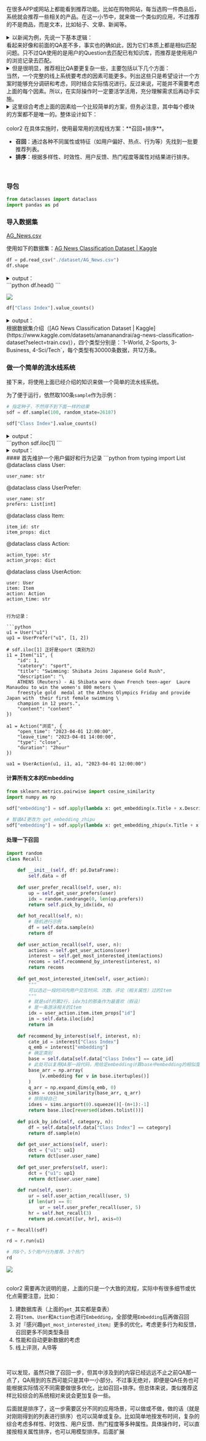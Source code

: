 在很多APP或网站上都能看到推荐功能。比如在购物网站，每当选购一件商品后，系统就会推荐一些相关的产品。在这一小节中，就来做一个类似的应用，不过推荐的不是商品，而是文本，比如帖子、文章、新闻等。

<details class="lake-collapse"><summary id="ub371a8d9"><span class="ne-text" style="color: var(--jp-content-font-color1)">以新闻为例，先说一下基本逻辑：</span></summary><ol class="ne-ol"><li id="u1a318873" data-lake-index-type="0" style="text-align: left"><span class="ne-text" style="color: var(--jp-content-font-color1)">首先要有一个基础的文章库，可能包括标题、内容、标签等。</span></li><li id="u7ae43dc5" data-lake-index-type="0" style="text-align: left"><span class="ne-text" style="color: var(--jp-content-font-color1)">计算已有文章的</span><code class="ne-code"><span class="ne-text" style="color: var(--jp-content-font-color1)">Embedding</span></code><span class="ne-text" style="color: var(--jp-content-font-color1)">并存储。</span></li><li id="u488ad5b4" data-lake-index-type="0" style="text-align: left"><span class="ne-text" style="color: var(--jp-content-font-color1)">根据用户浏览记录，推荐和浏览记录最相似的文章。</span></li></ol></details>
看起来好像和前面的QA差不多，事实也的确如此，因为它们本质上都是相似匹配问题。只不过QA使用的是用户的Question去匹配已有知识库，而推荐是使用用户的浏览记录去匹配。

<details class="lake-collapse"><summary id="u290e9942"><span class="ne-text" style="color: var(--jp-content-font-color1)">但是很明显，推荐相比QA要更复杂一些，主要包括以下几个方面：</span></summary><ol class="ne-ol"><li id="u77aa364d" data-lake-index-type="0" style="text-align: left"><span class="ne-text" style="color: var(--jp-content-font-color1)">刚开始用户没有记录时的推荐（一般行业称为冷启动问题）。</span></li><li id="uf81ae2ad" data-lake-index-type="0" style="text-align: left"><span class="ne-text" style="color: var(--jp-content-font-color1)">除了相似还有其他要考虑的因素：比如热门内容、新内容、内容多样性、随时间变化的兴趣变化等等。</span></li><li id="u36767a45" data-lake-index-type="0" style="text-align: left"><span class="ne-text" style="color: var(--jp-content-font-color1)">编码（Embedding输入）问题：应该取标题呢，还是文章，还是简要描述或者摘要，还是都要计算。</span></li><li id="uec14d3ef" data-lake-index-type="0" style="text-align: left"><span class="ne-text" style="color: var(--jp-content-font-color1)">规模问题：推荐面临的量级一般会远超QA，除了横向扩展机器，是否能从流程和算法设计上提升效率。</span></li><li id="ub72e5eed" data-lake-index-type="0" style="text-align: left"><span class="ne-text" style="color: var(--jp-content-font-color1)">用户反馈对推荐系统的影响问题：用户反感或喜欢与文章本身并没有直接关系，比如用户喜欢体育新闻但讨厌中国足球。</span></li><li id="u8e755d92" data-lake-index-type="0" style="text-align: left"><span class="ne-text" style="color: var(--jp-content-font-color1)">线上实时更新问题。</span></li></ol></details>
当然，一个完整的线上系统要考虑的因素可能更多。列出这些只是希望设计一个方案时能够充分调研和考虑，同时结合实际情况进行。反过来说，可能并不需要考虑上面的每个因素。所以，在实际操作时一定要活学活用，充分理解需求后再动手实施。

<details class="lake-collapse"><summary id="u3a6261e9"><span class="ne-text" style="color: var(--jp-content-font-color1)">这里综合考虑上面的因素给一个比较简单的方案，但务必注意，其中每个模块的方案都不是唯一的。整体设计如下：</span></summary><ol class="ne-ol"><li id="u555dfc18" data-lake-index-type="0" style="text-align: left"><span class="ne-text" style="color: var(--jp-content-font-color1)">用户注册登录时，让其选择感兴趣的类型（如体育、音乐、时尚等），通过这一步将用户框在一个大的范围内，同时用来顺道解决冷启动问题。</span></li><li id="ud13ae731" data-lake-index-type="0" style="text-align: left"><span class="ne-text" style="color: var(--jp-content-font-color1)">给用户推荐内容时，在知道类别（用户注册时选择+浏览记录）后，应依次考虑时效性、热门程度、多样性等。</span></li><li id="u33474e27" data-lake-index-type="0" style="text-align: left"><span class="ne-text" style="color: var(--jp-content-font-color1)">考虑到性能问题，可以编码「标题+摘要」。</span></li><li id="u30d9b231" data-lake-index-type="0" style="text-align: left"><span class="ne-text" style="color: var(--jp-content-font-color1)">对大类别进一步细分，只在细分类别里进行相似度计算。</span></li><li id="u45aa4e5c" data-lake-index-type="0" style="text-align: left"><span class="ne-text" style="color: var(--jp-content-font-color1)">记录用户实时行为（如浏览Item、浏览时长、评论、收藏、点赞、转发等）。</span></li><li id="ucba5aec3" data-lake-index-type="0" style="text-align: left"><span class="ne-text" style="color: var(--jp-content-font-color1)">动态更新内容库，更新用户行为库。</span></li></ol></details>
<br/>color2
在具体实施时，使用最常用的流程线方案：**召回+排序**。

+ **召回**：通过各种不同属性或特征（如用户偏好、热点、行为等）先找到一批要推荐列表。
+ **排序**：根据多样性、时效性、用户反馈、热门程度等属性对结果进行排序。

<br/>

### 导包
```python
from dataclasses import dataclass
import pandas as pd
```

### 导入数据集
[AG_News.csv](https://www.yuque.com/attachments/yuque/0/2025/csv/2639475/1735872794589-b56ba1fd-ed33-47c6-9841-1ec1aedc5882.csv)

使用如下的数据集：[AG News Classification Dataset | Kaggle](https://www.kaggle.com/datasets/amananandrai/ag-news-classification-dataset?select=train.csv)

```python
df = pd.read_csv("./dataset/AG_News.csv")
df.shape
```

<details class="lake-collapse"><summary id="ueb2c5c4a"><span class="ne-text" style="color: var(--jp-cell-prompt-not-active-font-color)">output：</span></summary><pre data-language="json" id="kn6Nz" class="ne-codeblock language-json"><code>(120000, 3)</code></pre></details>
```python
df.head()
```

![](https://cdn.nlark.com/yuque/0/2024/png/2639475/1735627944609-8d2f189e-f4c2-47cb-834d-e3b4894fdd71.png)

```python
df["Class Index"].value_counts()
```

<details class="lake-collapse"><summary id="u32dcb1ca"><span class="ne-text" style="color: var(--jp-cell-prompt-not-active-font-color)">output：</span></summary><pre data-language="json" id="SOWnB" class="ne-codeblock language-json"><code>Class Index
3    30000
4    30000
2    30000
1    30000
Name: count, dtype: int64</code></pre></details>
根据数据集介绍（[AG News Classification Dataset | Kaggle](https://www.kaggle.com/datasets/amananandrai/ag-news-classification-dataset?select=train.csv)），四个类型分别是：`1-World, 2-Sports, 3-Business, 4-Sci/Tech`，每个类型有30000条数据，共12万条。

###  做一个简单的流水线系统
接下来，将使用上面已经介绍的知识来做一个简单的流水线系统。

为了便于运行，依然取100条`sample`作为示例：

```python
# 指定种子，不然得不到下面一样的结果
sdf = df.sample(100, random_state=26187)

sdf["Class Index"].value_counts()
```

<details class="lake-collapse"><summary id="ube7b2a9e"><span class="ne-text" style="color: var(--jp-cell-prompt-not-active-font-color)">output：</span></summary><pre data-language="json" id="DiDet" class="ne-codeblock language-json"><code>Class Index
3    27
2    26
1    24
4    23
Name: count, dtype: int64</code></pre></details>
```python
sdf.iloc[1]
```

<details class="lake-collapse"><summary id="u3e7bd062"><span class="ne-text" style="color: var(--jp-cell-prompt-not-active-font-color)">output：</span></summary><pre data-language="json" id="dHNUU" class="ne-codeblock language-json"><code>Class Index                                                    2
Title                 Swimming: Shibata Joins Japanese Gold Rush
Description     ATHENS (Reuters) - Ai Shibata wore down Frenc...
Name: 5303, dtype: object</code></pre></details>
#### 首先维护一个用户偏好和行为记录
```python
from typing import List
@dataclass
class User:
    
    user_name: str

@dataclass
class UserPrefer:
    
    user_name: str
    prefers: List[int]


@dataclass
class Item:
    
    item_id: str
    item_props: dict


@dataclass
class Action:
    
    action_type: str
    action_props: dict


@dataclass
class UserAction:
    
    user: User
    item: Item
    action: Action
    action_time: str
```

行为记录：

```python
u1 = User("u1")
up1 = UserPrefer("u1", [1, 2])

# sdf.iloc[1] 正好是sport（类别为2）
i1 = Item("i1", {
    "id": 1, 
    "catetory": "sport",
    "title": "Swimming: Shibata Joins Japanese Gold Rush", 
    "description": "\
    ATHENS (Reuters) - Ai Shibata wore down French teen-ager  Laure Manaudou to win the women's 800 meters \
    freestyle gold  medal at the Athens Olympics Friday and provide Japan with  their first female swimming \
    champion in 12 years.", 
    "content": "content"
})

a1 = Action("浏览", {
    "open_time": "2023-04-01 12:00:00", 
    "leave_time": "2023-04-01 14:00:00",
    "type": "close",
    "duration": "2hour"
})

ua1 = UserAction(u1, i1, a1, "2023-04-01 12:00:00")
```

#### 计算所有文本的Embedding
```python
from sklearn.metrics.pairwise import cosine_similarity
import numpy as np
```

```python
sdf["embedding"] = sdf.apply(lambda x: get_embedding(x.Title + x.Description), axis=1)
```

```python
# 智谱AI更改为 get_embedding_zhipu
sdf["embedding"] = sdf.apply(lambda x: get_embedding_zhipu(x.Title + x.Description), axis=1)
```

#### 处理一下召回
```python
import random
class Recall:
    
    def __init__(self, df: pd.DataFrame):
        self.data = df
    
    def user_prefer_recall(self, user, n):
        up = self.get_user_prefers(user)
        idx = random.randrange(0, len(up.prefers))
        return self.pick_by_idx(idx, n)
    
    def hot_recall(self, n):
        # 随机进行示例
        df = self.data.sample(n)
        return df
    
    def user_action_recall(self, user, n):
        actions = self.get_user_actions(user)
        interest = self.get_most_interested_item(actions)
        recoms = self.recommend_by_interest(interest, n)
        return recoms
    
    def get_most_interested_item(self, user_action):
        """
        可以选近一段时间内用户交互时间、次数、评论（相关属性）过的Item
        """
        # 就是sdf的第2行，idx为1的那条作为最喜欢（假设）
        # 是一条游泳相关的Item
        idx = user_action.item.item_props["id"]
        im = self.data.iloc[idx]
        return im
    
    def recommend_by_interest(self, interest, n):
        cate_id = interest["Class Index"]
        q_emb = interest["embedding"]
        # 确定类别
        base = self.data[self.data["Class Index"] == cate_id]
        # 此处可以复用QA那一段代码，用给定embedding计算base中embedding的相似度
        base_arr = np.array(
            [v.embedding for v in base.itertuples()]
        )
        q_arr = np.expand_dims(q_emb, 0)
        sims = cosine_similarity(base_arr, q_arr)
        # 排除掉自己
        idxes = sims.argsort(0).squeeze()[-(n+1):-1]
        return base.iloc[reversed(idxes.tolist())]
    
    def pick_by_idx(self, category, n):
        df = self.data[self.data["Class Index"] == category]
        return df.sample(n)
    
    def get_user_actions(self, user):
        dct = {"u1": ua1}
        return dct[user.user_name]
    
    def get_user_prefers(self, user):
        dct = {"u1": up1}
        return dct[user.user_name]
    
    def run(self, user):
        ur = self.user_action_recall(user, 5)
        if len(ur) == 0:
            ur = self.user_prefer_recall(user, 5)
        hr = self.hot_recall(3)
        return pd.concat([ur, hr], axis=0)
```

```python
r = Recall(sdf)
```

```python
rd = r.run(u1)
```

```python
# 共8个，5个用户行为推荐、3个热门
rd
```

![](https://cdn.nlark.com/yuque/0/2024/png/2639475/1735628097858-fa5a1f98-9144-4076-8410-8c5e415846a1.png)

<br/>color2
需要再次说明的是，上面的只是一个大致的流程，实际中有很多细节或优化点需要注意，比如：

1. 建数据库表（上面的`get_`其实都是查表）
2. 将`Item`、`User`和`Action`也进行`Embedding`，全部使用`Embedding`后再做召回
3. 对『感兴趣`get_most_interested_item`』更多的优化，考虑更多行为和反馈，召回更多不同类型条目
4. 性能和自动更新数据的考虑
5. 线上评测，A/B等

<br/>

可以发现，虽然只做了召回一步，但其中涉及到的内容已经远远不止之前QA那一点了，QA用到的东西可能只是其中一小部分。不过事无绝对，即便是QA任务也可能根据实际情况不同需要做很多优化，比如召回+排序。但总体来说，类似推荐这样比较综合的系统相对来说会更加复杂一些。

后面就是排序了，这一步需要区分不同的应用场景，可以做或不做，做的话（就是对刚刚得到的列表进行排序）也可以简单或复杂。比如简单地按发布时间，复杂的综合考虑多样性、时效性、用户反馈、热门程度等多种属性。具体操作时，可以直接按相关属性排序，也可以用模型排序。后面扩展



